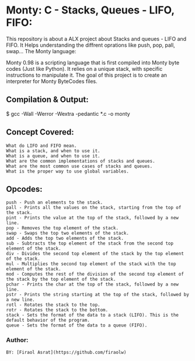 # Monty: C - Stacks, Queues - LIFO, FIFO:

This repository is about a ALX  project about Stacks and queues - LIFO and FIFO. It Helps understanding the diffrent oprations like push, pop, pall, swap...
The Monty language:

Monty 0.98 is a scripting language that is first compiled into Monty byte codes (Just like Python). It relies on a unique stack, with specific instructions to manipulate it. The goal of this project is to create an interpreter for Monty ByteCodes files.
## Compilation & Output:
 $ gcc -Wall -Werror -Wextra -pedantic *.c -o monty
##    Concept Covered:

    What do LIFO and FIFO mean.
    What is a stack, and when to use it.
    What is a queue, and when to use it.
    What are the common implementations of stacks and queues.
    What are the most common use cases of stacks and queues.
    What is the proper way to use global variables.

##     Opcodes:

    push - Push an elements to the stack.
    pall - Prints all the values on the stack, starting from the top of the stack.
    pint - Prints the value at the top of the stack, followed by a new line.
    pop - Removes the top element of the stack.
    swap - Swaps the top two elements of the stack.
    add - Adds the top two elements of the stack.
    sub - Subtracts the top element of the stack from the second top element of the stack.
    div - Divides the second top element of the stack by the top element of the stack.
    mul - Multiplies the second top element of the stack with the top element of the stack.
    mod - Computes the rest of the division of the second top element of the stack by the top element of the stack.
    pchar - Prints the char at the top of the stack, followed by a new line.
    pstr - Prints the string starting at the top of the stack, followed by a new line.
    rotl - Rotates the stack to the top.
    rotr - Rotates the stack to the bottom.
    stack - Sets the format of the data to a stack (LIFO). This is the default behavior of the program.
    queue - Sets the format of the data to a queue (FIFO).

###   Author:

    BY: [Firaol Asrat](https://github.com/firaolw)
